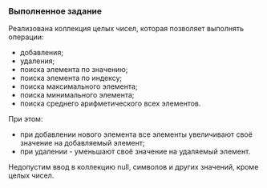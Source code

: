 ### Выполненное задание
Реализована коллекция целых чисел, которая позволяет выполнять операции:
+ добавления;
+ удаления;
+ поиска элемента по значению;
+ поиска элемента по индексу;
+ поиска максимального элемента;
+ поиска минимального элемента;
+ поиска среднего арифметического всех элементов.

При этом:
* при добавлении нового элемента все элементы увеличивают своё значение на добавляемый элемент;
* при удалении - уменьшают своё значение на удаляемый элемент.

Недопустим ввод в коллекцию null, символов и других значений, кроме целых чисел.

